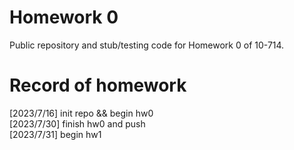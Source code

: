 # Homework 0
Public repository and stub/testing code for Homework 0 of 10-714.

# Record of homework

[2023/7/16] init repo && begin hw0 <br>
[2023/7/30] finish hw0 and push <br>
[2023/7/31] begin hw1 <br>
